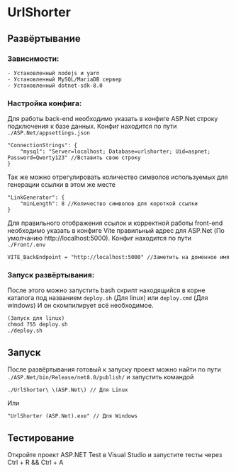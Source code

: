# UrlShorter

## Развёртывание

### Зависимости:
    - Установленный nodejs и yarn
    - Установленный MySQL/MariaDB сервер
    - Установленный dotnet-sdk-8.0
### Настройка конфига:
Для работы back-end необходимо указать в конфиге ASP.Net строку подключения к базе данных. Конфиг находится по пути <code>./ASP.Net/appsettings.json</code>
    
    "ConnectionStrings": {
        "mysql": "Server=localhost; Database=urlshorter; Uid=aspnet; Password=Qwerty123" //Вставить свою строку
    }
Так же можно отрегулировать количество символов используемых для генерации ссылки в этом же месте

    "LinkGenerator": {
        "minLength": 8 //Количество символов для короткой ссылки
    }
Для правильного отображения ссылок и корректной работы front-end необходимо указать в конфиге Vite правильный адрес для ASP.Net (По умолчанию http://localhost:5000). Конфиг находится по пути <code>./Front/.env</code>
                    
    VITE_BackEndpoint = "http://localhost:5000" //Заметить на доменное имя
### Запуск развёртывания:
После этого можно запустить bash скрипт находящийся в корне каталога под названием <code>deploy.sh</code> (Для linux) или <code>deploy.cmd</code> (Для windows) И он скомпилирует всё необходимое.

    (Запуск для linux)
    chmod 755 deploy.sh 
    ./deploy.sh
## Запуск
После развёртывания готовый к запуску проект можно найти по пути <code>./ASP.Net/bin/Release/net8.0/publish/</code> и запустить командой

    ./UrlShorter\ \(ASP.Net\) // Для Linux
Или

    "UrlShorter (ASP.Net).exe" // Для Windows

## Тестирование
Откройте проект ASP.NET Test в Visual Studio и запустите тесты через Ctrl + R && Ctrl + A
